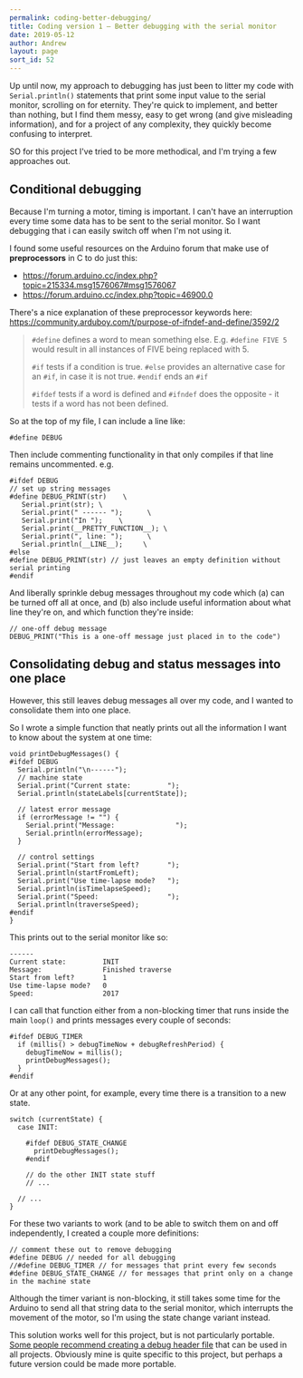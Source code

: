 ```yaml
---
permalink: coding-better-debugging/
title: Coding version 1 – Better debugging with the serial monitor
date: 2019-05-12
author: Andrew
layout: page
sort_id: 52
---
```


Up until now, my approach to debugging has just been to litter my code with `Serial.println()` statements that print some input value to the serial monitor, scrolling on for eternity. They're quick to implement, and better than nothing, but I find them messy, easy to get wrong (and give misleading information), and for a project of any complexity, they quickly become confusing to interpret.

SO for this project I've tried to be more methodical, and I'm trying a few approaches out.

## Conditional debugging

Because I'm turning a motor, timing is important. I can't have an interruption every time some data has to be sent to the serial monitor. So I want debugging that i can easily switch off when I'm not using it. 

I found some useful resources on the Arduino forum that make use of  __preprocessors__ in C to do just this:

* <https://forum.arduino.cc/index.php?topic=215334.msg1576067#msg1576067>
* <https://forum.arduino.cc/index.php?topic=46900.0>

There's a nice explanation of these preprocessor keywords here: <https://community.arduboy.com/t/purpose-of-ifndef-and-define/3592/2>


> `#define` defines a word to mean something else.
> E.g. `#define FIVE 5` would result in all instances of FIVE being replaced with 5.
>
> `#if` tests if a condition is true.
> `#else` provides an alternative case for an `#if`, in case it is not true.
> `#endif` ends an `#if`
>
> `#ifdef` tests if a word is defined and `#ifndef` does the opposite - it tests if a word has not been defined.

So at the top of my file, I can include a line like: 

```
#define DEBUG
```

Then include commenting functionality in that only compiles if that line remains uncommented. e.g. 

```
#ifdef DEBUG
// set up string messages
#define DEBUG_PRINT(str)    \
   Serial.print(str); \
   Serial.print(" ------ ");      \ 
   Serial.print("In ");    \
   Serial.print(__PRETTY_FUNCTION__); \
   Serial.print(", line: ");      \
   Serial.println(__LINE__);     \   
#else
#define DEBUG_PRINT(str) // just leaves an empty definition without serial printing
#endif
```

And liberally sprinkle debug messages throughout my code which (a) can be turned off all at once, and (b) also include useful information about what line they're on, and which function they're inside:

```
// one-off debug message
DEBUG_PRINT("This is a one-off message just placed in to the code")
```

## Consolidating debug and status messages into one place

However, this still leaves debug messages all over my code, and I wanted to consolidate them into one place. 

So I wrote a simple function that neatly prints out all the information I want to know about the system at one time:

```
void printDebugMessages() {
#ifdef DEBUG  
  Serial.println("\n------");
  // machine state
  Serial.print("Current state:         ");
  Serial.println(stateLabels[currentState]);

  // latest error message
  if (errorMessage != "") {
    Serial.print("Message:               ");
    Serial.println(errorMessage);
  }

  // control settings
  Serial.print("Start from left?       ");
  Serial.println(startFromLeft);
  Serial.print("Use time-lapse mode?   ");
  Serial.println(isTimelapseSpeed);
  Serial.print("Speed:                 ");
  Serial.println(traverseSpeed);
#endif
}
```

This prints out to the serial monitor like so:

```
------
Current state:         INIT
Message:               Finished traverse
Start from left?       1
Use time-lapse mode?   0
Speed:                 2017
```

I can call that function either from a non-blocking timer that runs inside the main `loop()` and prints messages every couple of seconds:

```
#ifdef DEBUG_TIMER
  if (millis() > debugTimeNow + debugRefreshPeriod) {
    debugTimeNow = millis();
    printDebugMessages();
  }
#endif
```

Or at any other point, for example, every time there is a transition to a new state. 

```
switch (currentState) {
  case INIT:
    
    #ifdef DEBUG_STATE_CHANGE
      printDebugMessages();
    #endif
  
    // do the other INIT state stuff
    // ...
    
  // ...
}  

```

For these two variants to work (and to be able to switch them on and off independently, I created a couple more definitions:

```
// comment these out to remove debugging
#define DEBUG // needed for all debugging
//#define DEBUG_TIMER // for messages that print every few seconds
#define DEBUG_STATE_CHANGE // for messages that print only on a change in the machine state
```

Although the timer variant is non-blocking, it still takes some time for the Arduino to send all that string data to the serial monitor, which interrupts the movement of the motor, so I'm using the state change variant instead.

This solution works well for this project, but is not particularly portable. [Some people recommend creating a debug header file](https://forum.arduino.cc/index.php?topic=46900.msg338652#msg338652) that can be used in all projects. Obviously mine is quite specific to this project, but perhaps a future version could be made more portable.


